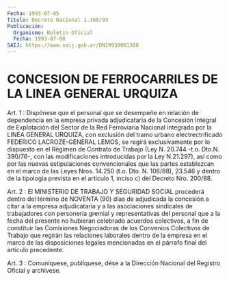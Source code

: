 ```yaml
---
Fecha: 1993-07-05
Título: Decreto Nacional 1.368/93
Publicación:
  Organismo: Boletín Oficial
  Fecha: 1993-07-08
SAIJ: https://www.saij.gob.ar/DN19930001368
---
```

# CONCESION DE FERROCARRILES DE LA LINEA GENERAL URQUIZA

<a id="1"></a>
Art. 1 : Dispónese que el personal que se desempeñe en relación de dependencia  en la empresa privada adjudicataria de la Concesión Integral de Explotación  del  Sector de la Red Ferroviaria Nacional integrado por la LINEA GENERAL  URQUIZA,  con  exclusión  del tramo urbano electrectrificado FEDERICO LACROZE-GENERAL LEMOS, se  regirá exclusivamente  por  lo  dispuesto  en  el  Régimen  de Contrato de Trabajo (Ley N. 20.744 -t.o. Dto.N. 390/76-, con las modificaciones introducidas por la Ley N.21.297), así  como por las nuevas estipulaciones convencionales que las partes establezcan  en el  marco de las Leyes Nros. 14.250 (t.o. Dto. N. 108/88), 23.546 y dentro  de  la  tipología  prevista en el artículo 1, inciso c) del Decreto Nro. 200/88.

<a id="2"></a>
Art. 2 : El MINISTERIO DE TRABAJO Y SEGURIDAD SOCIAL procederá dentro  del término de NOVENTA (90) días de adjudicada la concesión a citar a  la empresa adjudicataria y a las asociaciones sindicales de  trabajadores  con  personería  gremial  y  representativas  del personal  que  a  la  fecha  del  presente  no  hubieran  celebrado acuerdos colectivos, a fin de constituir las Comisiones Negociadoras  de  los  Convenios  Colectivos de Trabajo que regirán las relaciones laborales dentro de  la  empresa  en el marco de las disposiciones legales mencionadas en el párrafo final  del artículo precedente.

<a id="3"></a>
Art. 3 : Comuníquese, publíquese, dése a la Dirección Nacional del Registro Oficial y archívese.